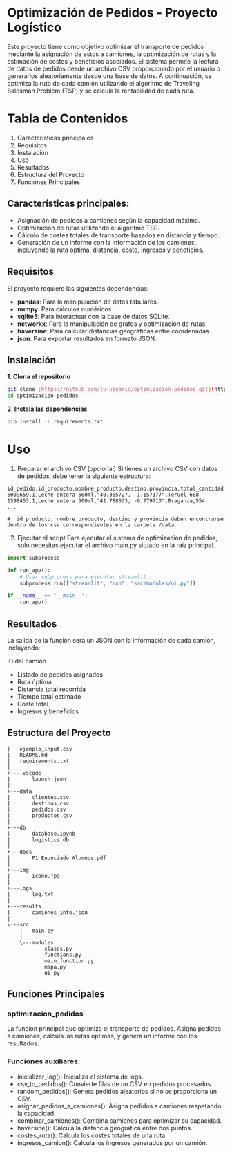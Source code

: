 Optimización de Pedidos - Proyecto Logístico
============================================
Este proyecto tiene como objetivo optimizar el transporte de pedidos mediante la asignación de estos a camiones, la optimización de rutas y la estimación de costes y beneficios asociados. El sistema permite la lectura de datos de pedidos desde un archivo CSV proporcionado por el usuario o generarlos aleatoriamente desde una base de datos. A continuación, se optimiza la ruta de cada camión utilizando el algoritmo de Traveling Salesman Problem (TSP) y se calcula la rentabilidad de cada ruta.

# Tabla de Contenidos
1. Características principales
2. Requisitos
3. Instalación
4. Uso
5. Resultados
6. Estructura del Proyecto
7. Funciones Principales

## Características principales:

- Asignación de pedidos a camiones según la capacidad máxima.
- Optimización de rutas utilizando el algoritmo TSP.
- Cálculo de costes totales de transporte basados en distancia y tiempo.
- Generación de un informe con la información de los camiones, incluyendo la ruta óptima, distancia, coste, ingresos y beneficios.

## Requisitos
El proyecto requiere las siguientes dependencias:

- **pandas**: Para la manipulación de datos tabulares.
- **numpy**: Para cálculos numéricos.
- **sqlite3**: Para interactuar con la base de datos SQLite.
- **networkx**: Para la manipulación de grafos y optimización de rutas.
- **haversine**: Para calcular distancias geográficas entre coordenadas.
- **json**: Para exportar resultados en formato JSON.

## Instalación
**1. Clona el repositorio**
```bash
git clone [https://github.com/tu-usuario/optimizacion-pedidos.git](https://github.com/cesarorrr/Proyecto1_Gestion_Rutas.git)
cd optimizacion-pedidos
```
**2. Instala las dependencias**
```bash
pip install -r requirements.txt
```

# Uso
1. Preparar el archivo CSV (opcional)
Si tienes un archivo CSV con datos de pedidos, debe tener la siguiente estructura:

```csv
id_pedido,id_producto,nombre_producto,destino,provincia,total_cantidad
6009659,1,Leche entera 500ml,"40.365727, -1.157177",Teruel,668
1598453,1,Leche entera 500ml,"41.788533, -6.779713",Braganza,554
...

#  id_producto, nombre_producto, destino y provincia deben encontrarse dentro de los csv correspondientes en la carpeta /data.
```

2. Ejecutar el script
Para ejecutar el sistema de optimización de pedidos, solo necesitas ejecutar el archivo main.py situado en la raiz principal.
```python
import subprocess

def run_app():
    # Usar subprocess para ejecutar streamlit
    subprocess.run(["streamlit", "run", "src/modules/ui.py"])

if __name__ == "__main__":
    run_app()
```

## Resultados
La salida de la función será un JSON con la información de cada camión, incluyendo:

ID del camión
- Listado de pedidos asignados
- Ruta óptima
- Distancia total recorrida
- Tiempo total estimado
- Coste total
- Ingresos y beneficios

## Estructura del Proyecto
```plaintext
|   ejemplo_input.csv
|   README.md
|   requirements.txt
|
+---.vscode
|       launch.json
|
+---data
|       clientes.csv
|       destinos.csv
|       pedidos.csv
|       productos.csv
|
+---db
|       database.ipynb
|       logistics.db
|
+---docs
|       P1 Enunciado Alumnos.pdf
|
+---img
|       icono.jpg
|
+---logs
|       log.txt
|
+---results
|       camiones_info.json
|
\---src
    |   main.py
    |
    \---modules
            clases.py
            functions.py
            main_function.py
            mapa.py
            ui.py
```

## Funciones Principales
### optimizacion_pedidos
La función principal que optimiza el transporte de pedidos. Asigna pedidos a camiones, calcula las rutas óptimas, y genera un informe con los resultados.

### Funciones auxiliares:
- inicializar_log(): Inicializa el sistema de logs.
- csv_to_pedidos(): Convierte filas de un CSV en pedidos procesados.
- random_pedidos(): Genera pedidos aleatorios si no se proporciona un CSV.
- asignar_pedidos_a_camiones(): Asigna pedidos a camiones respetando la capacidad.
- combinar_camiones(): Combina camiones para optimizar su capacidad.
- haversine(): Calcula la distancia geográfica entre dos puntos.
- costes_ruta(): Calcula los costes totales de una ruta.
- ingresos_camion(): Calcula los ingresos generados por un camión.
